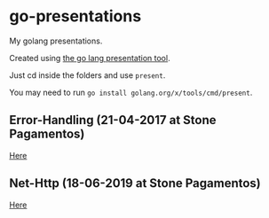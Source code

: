 # go-presentations

My golang presentations.

Created using [the go lang presentation tool](http://halyph.com/blog/2015/05/18/golang-presentation-tool.html).

Just cd inside the folders and use `present`.

You may need to run `go install golang.org/x/tools/cmd/present`.

## Error-Handling (21-04-2017 at Stone Pagamentos)

[Here](./error-handling)

## Net-Http (18-06-2019 at Stone Pagamentos)

[Here](./net-http)
